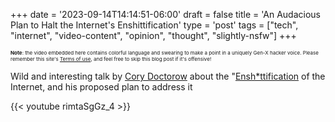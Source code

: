 +++
date = '2023-09-14T14:14:51-06:00'
draft = false
title = 'An Audacious Plan to Halt the Internet's Enshittification'
type = 'post'
tags = ["tech", "internet", "video-content", "opinion", "thought", "slightly-nsfw"]
+++

<style type="text/css">
        .e-mail:before {
            content: attr(data-website) "\0040" attr(data-user);
            unicode-bidi: bidi-override;
            direction: rtl;
        }
    </style>

<div style="font-size: 8px;">
<b>Note</b>: the video embedded here contains colorful language and swearing to make a point in a uniquely Gen-X hacker voice. Please remember this site's <a href="https://julianwest.me/Blog/site-disclosure/site-disclosure/">Terms of use</a>, and feel free to skip this blog post if it's offensive!
</div>

Wild and interesting talk by <a href="https://pluralistic.net">Cory Doctorow</a> about the "<a href="https://en.wikipedia.org/wiki/Enshittification">Ensh*ttification</a> of the Internet, and his proposed plan to address it

<div class="video">
{{< youtube rimtaSgGz_4 >}}
</div>
